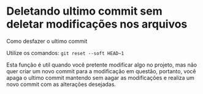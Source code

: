 # Deletando ultimo commit sem deletar modificações nos arquivos

Como desfazer o ultimo commit

Utilize os comandos: `git reset --soft HEAD~1`

Esta função é util quando você pretente modificar algo no projeto, mas não quer criar um novo commit para a modificação em questão, portanto, você apaga o ultimo commit mantendo sem aagar as modificações e realiza um novo commit com as alterações desejadas.